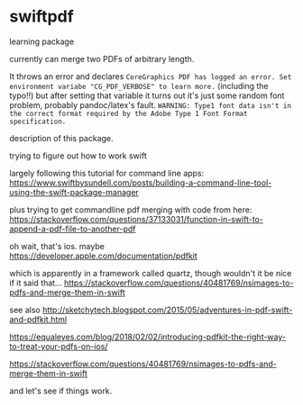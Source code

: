 # swiftpdf

learning package

currently can merge two PDFs of arbitrary length.

It throws an error and declares `CoreGraphics PDF has logged an error. Set environment variabe "CG_PDF_VERBOSE" to learn more.` (including the typo!!) but after setting that variable it turns out it's just some random font problem, probably pandoc/latex's fault. `WARNING: Type1 font data isn't in the correct format required by the Adobe Type 1 Font Format specification.`






 description of this package.


trying to figure out how to work swift 

largely following this tutorial for command line apps: https://www.swiftbysundell.com/posts/building-a-command-line-tool-using-the-swift-package-manager 

plus trying to get commandline pdf merging with code from here: https://stackoverflow.com/questions/37133031/function-in-swift-to-append-a-pdf-file-to-another-pdf

oh wait, that's ios.  maybe https://developer.apple.com/documentation/pdfkit 

which is apparently in a framework called quartz, though wouldn't it be nice if it said that... https://stackoverflow.com/questions/40481769/nsimages-to-pdfs-and-merge-them-in-swift

see also http://sketchytech.blogspot.com/2015/05/adventures-in-pdf-swift-and-pdfkit.html

https://equaleyes.com/blog/2018/02/02/introducing-pdfkit-the-right-way-to-treat-your-pdfs-on-ios/

https://stackoverflow.com/questions/40481769/nsimages-to-pdfs-and-merge-them-in-swift

and let's see if things work.
